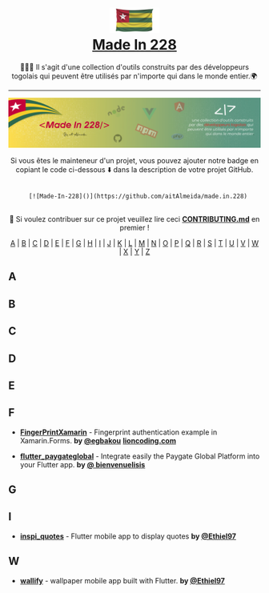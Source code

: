 
<h1 align="center">
  <img src="assets/madein228.png" width="100px" />
  <br/>
  <a href="#" target="blank_">Made In 228</a>
</h1>


<p align="center">
👨🏽‍💻 Il s'agit d'une collection d'outils construits par des développeurs togolais qui peuvent être utilisés par n'importe qui dans le monde entier.🌍
</p>

---

<p align="center">
<a href="https://github.com/aitAlmeida/made.in.228"><img src="assets/banniere.png"></a>
</p>

<p align="center">
Si vous êtes le mainteneur d'un projet, vous pouvez ajouter notre badge en copiant le code ci-dessous ⬇️ dans la description de votre projet GitHub.
</p>


<p align="center">
<pre align="center">
  <code>
  [![Made-In-228]()](https://github.com/aitAlmeida/made.in.228)
  </code>
</pre>
</p>


<p align="center">
🚧 Si voulez contribuer sur ce projet veuillez lire ceci <strong><a href="https://github.com/aitAlmeida/made.in.228/blob/main/CONTRIBUTING.md">CONTRIBUTING.md</a></strong> en premier !
</p>


<div align="center">
<a href="#A">A</a> | <a href="#B">B</a> | <a href="#C">C</a> | <a href="#D">D</a> | <a href="#E">E</a> | 
<a href="#F">F</a> | <a href="#G">G</a> | <a href="#H">H</a> | <a href="#I">I</a> | <a href="#J">J</a> | 
<a href="#K">K</a> | <a href="#L">L</a> | <a href="#M">M</a> | <a href="#N">N</a> | <a href="#O">O</a> | 
<a href="#P">P</a> | <a href="#Q">Q</a> | <a href="#R">R</a> | <a href="#S">S</a> | <a href="#T">T</a> | 
<a href="#U">U</a> | <a href="#V">V</a> | <a href="#W">W</a> | <a href="#X">X</a> | <a href="#Y">Y</a> | 
<a href="#Z">Z</a>
</div>


## <a name="A"> </a>A


## <a name="B"> </a>B


## <a name="C"> </a>C


## <a name="D"> </a>D


## <a name="E"> </a>E


## <a name="F"> </a>F

- **[FingerPrintXamarin](https://github.com/egbakou/FingerPrintXamarin)** - Fingerprint authentication example in Xamarin.Forms. 
**by [@egbakou](https://github.com/egbakou/egbakou)**
**[lioncoding.com](https://lioncoding.com/)**

- **[flutter_paygateglobal](https://github.com/bienvenuelisis/flutter_paygateglobal)** - Integrate easily the Paygate Global Platform into your Flutter app. **by [@ bienvenuelisis](https://github.com/bienvenuelisis/bienvenuelisis)** 

## <a name="G"> </a>G


## <a name="I"> </a>I

- **[inspi_quotes](https://github.com/Ethiel97/inspi_quotes)** - Flutter mobile app to display quotes **by [@Ethiel97](https://github.com/Ethiel97/Ethiel97)**

## <a name="W"> </a>W

- **[wallify](https://github.com/Ethiel97/wallify)** - wallpaper mobile app built with Flutter. **by [@Ethiel97](https://github.com/Ethiel97/Ethiel97)**

